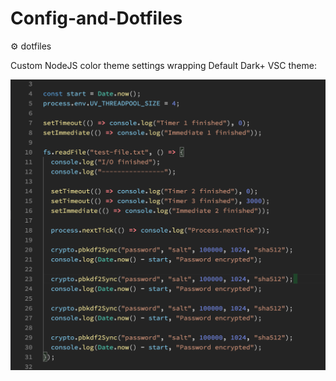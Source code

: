 # Config-and-Dotfiles
:gear:  dotfiles

Custom NodeJS color theme settings wrapping Default Dark+ VSC theme:

![](https://github.com/tmcarmichael/Config-and-Dotfiles/blob/master/js-theme-sample.png)
